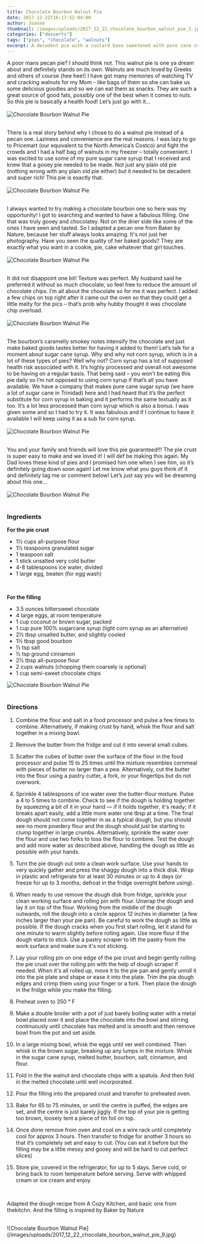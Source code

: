 ```yaml
---
title: Chocolate Bourbon Walnut Pie
date: 2017-12-22T16:17:52-04:00
author: Joanne
thumbnail: /images/uploads/2017_12_22_chocolate_bourbon_walnut_pie_1.jpg
categories: ["desserts"]
tags: ["pies", "chocolate", "walnuts"]
excerpt: A decadent pie with a custard base sweetened with pure cane syrup
---
```


A poor mans pecan pie? I should think not. This walnut pie is one ya dream about and definitely stands on its own. Walnuts are much loved by Greeks and others of course (hee hee!) I have got many memories of watching TV and cracking walnuts for my Mom - like bags of them so she can bake us some delicious goodies and so we can eat them as snacks. They are such a great source of good fats, possibly one of the best when it comes to nuts. So this pie is basically a health food! Let’s just go with it...
<br>
<br>
![Chocolate Bourbon Walnut Pie](/images/uploads/2017_12_22_chocolate_bourbon_walnut_pie_2.jpg)
<br>
<br>

There is a real story behind why I chose to do a walnut pie instead of a pecan one. Laziness and convenience are the real reasons. I was lazy to go to Pricemart (our equivalent to the North America’s Costco) and fight the crowds and I had a half bag of walnuts in my freezer – totally convenient. I was excited to use some of my pure sugar cane syrup that I received and knew that a gooey pie needed to be made. Not just any plain old pie (nothing wrong with any plain old pie either) but it needed to be decadent and super rich! This pie is exactly that.
<br>
<br>
![Chocolate Bourbon Walnut Pie](/images/uploads/2017_12_22_chocolate_bourbon_walnut_pie_3.jpg)
<br>
<br>

I always wanted to try making a chocolate bourbon one so here was my opportunity! I got to searching and wanted to have a fabulous filling. One that was truly gooey and chocolatey. Not on the drier side like some of the ones I have seen and tasted. So I adapted a pecan one from Baker by Nature, because her stuff always looks amazing. It's not just her photography. Have you seen the quality of her baked goods? They are exactly what you want in a cookie, pie, cake whatever that girl touches.
<br>
<br>
![Chocolate Bourbon Walnut Pie](/images/uploads/2017_12_22_chocolate_bourbon_walnut_pie_4.jpg)
<br>
<br>

It did not disappoint one bit! Texture was perfect. My husband said he preferred it without so much chocolate, so feel free to reduce the amount of chocolate chips. I’m all about the chocolate so for me it was perfect. I added a few chips on top right after it came out the oven so that they could get a little melty for the pics – that’s prob why hubby thought it was chocolate chip overload.
<br>
<br>
![Chocolate Bourbon Walnut Pie](/images/uploads/2017_12_22_chocolate_bourbon_walnut_pie_5.jpg)
<br>
<br>

The bourbon’s caramelly smokey notes intensify the chocolate and just make baked goods tastes better for having it added to them! Let’s talk for a moment about sugar cane syrup. Why and why not corn syrup, which is in a lot of these types of pies? Well why not? Corn syrup has a lot of supposed health risk associated with it. It’s highly processed and overall not awesome to be having on a regular basis. That being said – you won’t be eating this pie daily so I’m not opposed to using corn syrup if that’s all you have available. We have a company that makes pure cane sugar syrup (we have a lot of sugar cane in Trinidad) here and I had heard that it’s the perfect substitute for corn syrup in baking and it performs the same textually as it too. It’s a lot less processed than corn syrup which is also a bonus. I was given some and so I had to try it. It was fabulous and if I continue to have it available I will keep using it as a sub for corn syrup.
<br>
<br>
![Chocolate Bourbon Walnut Pie](/images/uploads/2017_12_22_chocolate_bourbon_walnut_pie_6.jpg)
<br>
<br>

You and your family and friends will love this pie guaranteed!!! The pie crust is super easy to make and we loved it! I will def be making this again. My Dad loves these kind of pies and I promised him one when I see him, so it’s definitely going down soon again! Let me know what you guys think of it and definitely tag me or comment below! Let’s just say you will be dreaming about this one...
<br>
<br>
![Chocolate Bourbon Walnut Pie](/images/uploads/2017_12_22_chocolate_bourbon_walnut_pie_7.jpg)
<br>
<br>

### Ingredients

**For the pie crust**

* 1&frac12; cups all-purpose flour
* 1&frac12; teaspoons granulated sugar
* 1 teaspoon salt
* 1 stick unsalted very cold butter
* 4-8 tablespoons ice water, divided
* 1 large egg, beaten (for egg wash)
<br>

**For the filling**

* 3.5 ounces bittersweet chocolate
* 4 large eggs, at room temperature
* 1 cup coconut or brown sugar, packed
* 1 cup pure 100% sugarcane syrup (light corn syrup as an alternative)
* 2&frac12; tbsp unsalted butter, and slightly cooled
* 1&frac12; tbsp good bourbon
* &frac12; tsp salt
* &frac12; tsp ground cinnamon
* 2&frac12; tbsp all-purpose flour
* 2 cups walnuts (chopping them coarsely is optional)
* 1 cup semi-sweet chocolate chips  

![Chocolate Bourbon Walnut Pie](/images/uploads/2017_12_22_chocolate_bourbon_walnut_pie_8.jpg)
<br>
<br>

### Directions

1. Combine the flour and salt in a food processor and pulse a few times to combine. Alternatively, if making crust by hand, whisk the flour and salt together in a mixing bowl.

1. Remove the butter from the fridge and cut it into several small cubes.

1. Scatter the cubes of butter over the surface of the flour in the food processor and pulse 15 to 25 times until the mixture resembles cornmeal with pieces of butter no larger than a pea. Alternatively, cut the butter into the flour using a pastry cutter, a fork, or your fingertips but do not overwork.

1. Sprinkle 4 tablespoons of ice water over the butter-flour mixture. Pulse a 4 to 5 times to combine. Check to see if the dough is holding together by squeezing a bit of it in your hand — if it holds together, it's ready; if it breaks apart easily, add a little more water one tbsp at a time. The final dough should not come together in as a typical dough, but you should see no more powdery flour and the dough should just be starting to clump together in large crumbs. Alternatively, sprinkle the water over the flour and use two forks to toss the flour to combine. Test the dough and add more water as described above, handling the dough as little as possible with your hands.

1. Turn the pie dough out onto a clean work surface. Use your hands to very quickly gather and press the shaggy dough into a thick disk. Wrap in plastic and refrigerate for at least 30 minutes or up to 4 days (or freeze for up to 3 months; defrost in the fridge overnight before using).

1. When ready to use remove the dough disk from fridge, sprinkle your clean working surface and rolling pin with flour. Unwrap the dough and lay it on top of the flour. Working from the middle of the dough outwards, roll the dough into a circle approx 12 inches in diameter (a few inches larger than your pie pan). Be careful to work the dough as little as possible. If the dough cracks when you first start rolling, let it stand for one minute to warm slightly before rolling again. Use more flour if the dough starts to stick. Use a pastry scraper to lift the pastry from the work surface and make sure it's not sticking.

1. Lay your rolling pin on one edge of the pie crust and begin gently rolling the pie crust over the rolling pin with the help of dough scraper if needed. When it's all rolled up, move it to the pie pan and gently unroll it into the pie plate and shape or ease it into the plate. Trim the pie dough edges and crimp them using your finger or a fork. Then place the dough in the fridge while you make the filling.
1. Preheat oven to 350 &deg; F
1. Make a double broiler with a pot of just barely boiling water with a metal bowl placed over it and place the chocolate into the bowl and stirring continuously until chocolate has melted and is smooth and then remove bowl from the pot and set aside.
1. In a large mixing bowl, whisk the eggs until ver well combined. Then whisk in the brown sugar, breaking up any lumps in the mixture. Whisk in the sugar cane syrup, melted butter, bourbon, salt, cinnamon, and flour.
1. Fold in the the walnut and chocolate chips with a spatula. And then fold in the melted chocolate until well incorporated.
1. Pour the filling into the prepared crust and transfer to preheated oven.
1. Bake for 65 to 75 minutes, or until the centre is puffed, the edges are set, and the centre is just barely jiggly. If the top of your pie is getting too brown, loosely tent a piece of tin foil on top.
1. Once done remove from oven and cool on a wire rack until completely cool for approx 3 hours. Then transfer to fridge for another 3 hours so that it’s completely set and easy to cut. (You can eat it before but the filling may be a little messy and gooey and will be hard to cut perfect slices)
1. Store pie, covered in the refrigerator, for up to 5 days. Serve cold, or bring back to room temperature before serving. Serve with whipped cream or ice cream and enjoy.
<br>

Adapted the dough recipe from A Cozy Kitchen, and basic one from thekitchn. And the filling is inspired by Baker by Nature

<br>
![Chocolate Bourbon Walnut Pie](/images/uploads/2017_12_22_chocolate_bourbon_walnut_pie_9.jpg)
